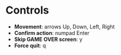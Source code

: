 # Controls
- **Movement**: arrows Up, Down, Left, Right
- **Confirm action**: numpad Enter
- **Skip GAME OVER screen**: y
- **Force quit**: q